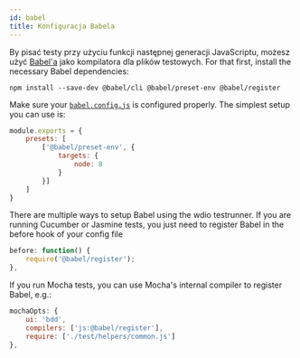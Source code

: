 ```yaml
---
id: babel
title: Konfiguracja Babela
---
```


By pisać testy przy użyciu funkcji następnej generacji JavaScriptu, możesz użyć [Babel'a](https://babeljs.io/) jako kompilatora dla plików testowych. For that first, install the necessary Babel dependencies:

    npm install --save-dev @babel/cli @babel/preset-env @babel/register
    

Make sure your [`babel.config.js`](https://babeljs.io/docs/en/config-files) is configured properly. The simplest setup you can use is:

```js
module.exports = {
    presets: [
        ['@babel/preset-env', {
            targets: {
                node: 8
            }
        }]
    ]
}
```

There are multiple ways to setup Babel using the wdio testrunner. If you are running Cucumber or Jasmine tests, you just need to register Babel in the before hook of your config file

```js
before: function() {
    require('@babel/register');
},
```

If you run Mocha tests, you can use Mocha's internal compiler to register Babel, e.g.:

```js
mochaOpts: {
    ui: 'bdd',
    compilers: ['js:@babel/register'],
    require: ['./test/helpers/common.js']
},
```